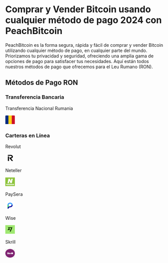 <body class="payment-methods-page">

# Comprar y Vender Bitcoin usando cualquier método de pago 2024 con PeachBitcoin

PeachBitcoin es la forma segura, rápida y fácil de comprar y vender Bitcoin utilizando cualquier método de pago, en cualquier parte del mundo. Priorizamos tu privacidad y seguridad, ofreciendo una amplia gama de opciones de pago para satisfacer tus necesidades. Aquí están todos nuestros métodos de pago que ofrecemos para el Leu Rumano (RON).

## Métodos de Pago RON

### Transferencia Bancaria

<div class="payment-grid">
    <div class="payment-grid-item">
        <p>Transferencia Nacional Rumania</p> 
        <img src="/img/faq/logoimg/romaniaflag.png" width="30px" height="27px" alt="Comprar bitcoin con Transferencia Nacional Rumania, Vender bitcoin con Transferencia Nacional Rumania">
    </div>
</div>

### Carteras en Línea

<div class="payment-grid">
    <div class="payment-grid-item">
        <p>Revolut</p> 
        <img src="/img/faq/logoimg/revolut.png" width="30px" height="27px" alt="Comprar bitcoin con Revolut, Vender bitcoin con Revolut">
    </div>
    <div class="payment-grid-item">
        <p>Neteller</p> 
        <img src="/img/faq/logoimg/neteller.png" width="30px" height="27px" alt="Comprar bitcoin con Neteller, Vender bitcoin con Neteller">
    </div>
    <div class="payment-grid-item">
        <p>PaySera</p> 
        <img src="/img/faq/logoimg/paysera.png" width="30px" height="27px" alt="Comprar bitcoin con PaySera, Vender bitcoin con PaySera">
    </div>
    <div class="payment-grid-item">
        <p>Wise</p>
        <img src="/img/faq/logoimg/wise.png" width="30px" height="27px" alt="Comprar bitcoin con Wise, Vender bitcoin con Wise">
    </div>
    <div class="payment-grid-item">
        <p>Skrill</p> 
        <img src="/img/faq/logoimg/skrill.png" width="30px" height="27px" alt="Comprar bitcoin con Skrill, Vender bitcoin con Skrill">
    </div>
</div>

</body>
